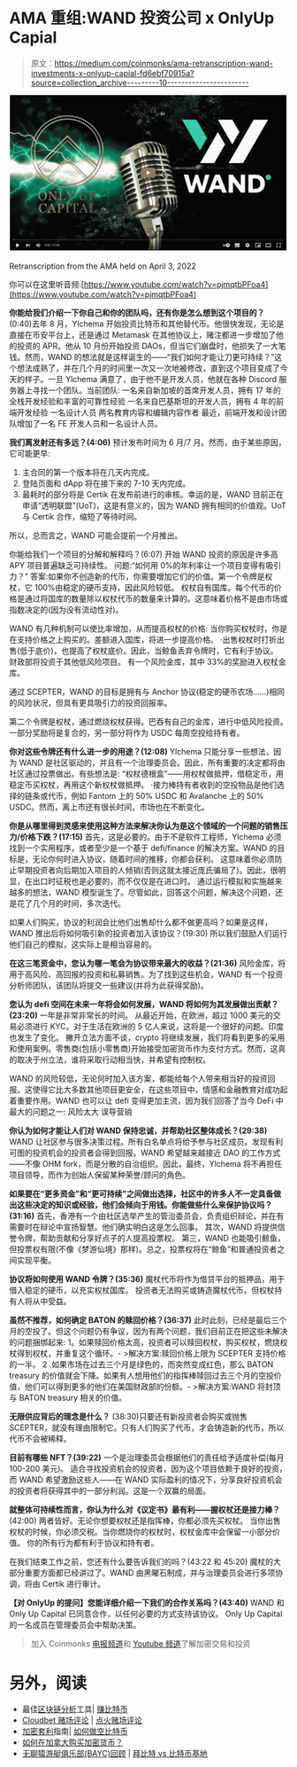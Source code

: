 # AMA 重组:WAND 投资公司 x OnlyUp Capial

> 原文：<https://medium.com/coinmonks/ama-retranscription-wand-investments-x-onlyup-capial-fd6ebf70915a?source=collection_archive---------10----------------------->

![](img/ba5a766dbc05aca1e04e220aa86c335d.png)

Retranscription from the AMA held on April 3, 2022

你可以在这里听音频:[https://www.youtube.com/watch?v=pjmqtbPFoa4](https://www.youtube.com/watch?v=pjmqtbPFoa4)

**你能给我们介绍一下你自己和你的团队吗，还有你是怎么想到这个项目的？**
(0:40)去年 8 月，Ylchema 开始投资比特币和其他替代币。他很快发现，无论是直接在币安平台上，还是通过 Metamask 在其他协议上，赌注都进一步增加了他的投资的 APR。他从 10 月份开始投资 DAOs，但当它们崩盘时，他损失了一大笔钱。然而，WAND 的想法就是这样诞生的——“我们如何才能让刀更可持续？”这个想法成熟了，并在几个月的时间里一次又一次地被修改，直到这个项目变成了今天的样子。一旦 Ylchema 满意了，由于他不是开发人员，他就在各种 Discord 服务器上寻找一个团队。当前团队:
一名来自新加坡的首席开发人员，拥有 17 年的全栈开发经验和丰富的可靠性经验
一名来自巴基斯坦的开发人员，拥有 4 年的前端开发经验
一名设计人员
两名教育内容和编辑内容作者
最近，前端开发和设计团队增加了一名 FE 开发人员和一名设计人员。

**我们离发射还有多远？(4:06)**
预计发布时间为 6 月/7 月。然而，由于某些原因，它可能更早:

1.  主合同的第一个版本将在几天内完成。
2.  登陆页面和 dApp 将在接下来的 7-10 天内完成。
3.  最耗时的部分将是 Certik 在发布前进行的审核。幸运的是，WAND 目前正在申请“透明联盟”(UoT)，这是有意义的，因为 WAND 拥有相同的价值观。UoT 与 Certik 合作，缩短了等待时间。

所以，总而言之，WAND 可能会提前一个月推出。

你能给我们一个项目的分解和解释吗？(6:07)
开始 WAND 投资的原因是许多高 APY 项目普遍缺乏可持续性。
问题:“如何用 0%的年利率让一个项目变得有吸引力？”
答案:如果你不创造新的代币，你需要增加它们的价值。第一个令牌是权杖，它 100%由稳定的硬币支持，因此风险较低。
权杖自有国库。每个代币的价格是通过将国库的数量除以权杖代币的数量来计算的。这意味着价格不是由市场或指数决定的(因为没有流动性对)。

WAND 有几种机制可以使比率增加，从而提高权杖的价格:
当你购买权杖时，你是在支持价格之上购买的。差额进入国库，将进一步提高价格。
·出售权杖时打折出售(低于底价)，也提高了权杖底价。因此，当鲸鱼丢弃令牌时，它有利于协议。
财政部将投资于其他低风险项目。
有一个风险金库，其中 33%的奖励进入权杖金库。

通过 SCEPTER，WAND 的目标是拥有与 Anchor 协议(稳定的硬币农场……)相同的风险状况，但具有更具吸引力的投资回报率。

第二个令牌是权杖，通过燃烧权杖获得。巴吞有自己的金库，进行中低风险投资。一部分奖励将是复合的，另一部分将作为 USDC 每周空投给持有者。

**你对这些令牌还有什么进一步的用途？(12:08)**
Ylchema 只能分享一些想法，因为 WAND 是社区驱动的，并且有一个治理委员会。因此，所有重要的决定都将由社区通过投票做出。有些想法是:
“权杖德根盒”——用权杖做抵押，借稳定币，用稳定币买权杖，再用这个新权杖做抵押。
·接力棒持有者收到的空投物品是他们选择的链条或代币，例如 Fantom 上的 50% USDC 和 Avalanche 上的 50% USDC。然而，离上市还有很长时间，市场也在不断变化。

**你是从哪里得到灵感来使用这种方法来解决你认为是这个领域的一个问题的销售压力/价格下跌？(17:15)**
首先，这是必要的。由于不是软件工程师，Ylchema 必须找到一个实用程序，或者至少是一个基于 defi/finance 的解决方案。WAND 的目标是，无论你何时进入协议，随着时间的推移，你都会获利。
这意味着你必须防止早期投资者向后期加入项目的人倾销(否则这就太接近庞氏骗局了)。因此，很明显，在出口时征税也是必要的，而不仅仅是在进口时。
通过运行模拟和实施越来越多的想法，WAND 模型诞生了。尽管如此，回答这个问题，解决这个问题，还是花了几个月的时间，多次迭代。

如果人们购买，协议的利润会比他们出售却什么都不做更高吗？如果是这样，WAND 推出后将如何吸引新的投资者加入该协议？(19:30) 所以我们鼓励人们运行他们自己的模拟，这实际上是相当容易的。

**在这三笔资金中，您认为哪一笔会为协议带来最大的收益？(21:36)**
风险金库，将用于高风险、高回报的投资和私募销售。为了找到这些机会，WAND 有一个投资分析师团队，该团队将提交一些建议(并将为此获得奖励)。

**您认为 defi 空间在未来一年将会如何发展，WAND 将如何为其发展做出贡献？(23:20)**
一年是非常非常长的时间。
从最近开始，在欧洲，超过 1000 美元的交易必须进行 KYC。对于生活在欧洲的 5 亿人来说，这将是一个很好的问题。印度也发生了变化。
撇开立法方面不谈，crypto 将继续发展，我们将看到更多的采用和使用案例。零售商(包括小零售商)开始接受加密货币作为支付方式。然而，这真的取决于州立法，谁将采取行动相当快，并希望有控制权。

WAND 的风险较低，无论何时加入该方案，都能给每个人带来相当好的投资回报。这使得它比大多数其他项目更安全，在这些项目中，情感和金融教育对成功起着重要作用。WAND 也可以让 defi 变得更加主流，因为我们回答了当今 DeFi 中最大的问题之一:
风险太大
误导营销

**你认为如何才能让人们对 WAND 保持忠诚，并帮助社区整体成长？(29:38)**
WAND 让社区参与很多决策过程。所有白名单点将给予参与社区成员。发现有利可图的投资机会的投资者会得到回报。WAND 希望越来越接近 DAO 的工作方式——不像 OHM fork，而是分散的自治组织。因此，最终，Ylchema 将不再担任项目领导，而作为创始人保留某种荣誉/顾问的角色。

**如果要在“更多资金”和“更可持续”之间做出选择，社区中的许多人不一定具备做出这些决定的知识或经验，他们会倾向于用钱。你能做些什么来保护协议吗？(31:16)**
首先，香港有一个由社区选举产生的管治委员会，负责组织辩论，并在有需要时在辩论中宣扬智慧。他们确实明白这是怎么回事。
其次，WAND 将提供信誉令牌，帮助贡献和分享好点子的人提高投票权。
第三，WAND 也能吸引鲸鱼，但投票权有限(不像《梦游仙境》那样)。总之，投票权将在“鲸鱼”和普通投资者之间实现平衡。

**协议将如何使用 WAND 令牌？(35:36)**
魔杖代币将作为借贷平台的抵押品，用于借入稳定的硬币，以充实权杖国库。
投资者无法购买或铸造魔杖代币，但权杖持有人将从中受益。

**虽然不推荐，如何确定 BATON 的赎回价格？(36:37)**
此时此刻，已经是最后三个月的空投了。但这个问题仍有争议，因为有两个问题，我们目前正在把这些未解决的问题捆绑起来:
1。如果赎回价格太高，投资者可以赎回权杖，购买权杖，燃烧权杖得到权杖，并重复这个循环。- >解决方案:赎回价格上限为 SCEPTER 支持价格的一半。
2 .如果市场在过去三个月是绿色的，而突然变成红色，那么 BATON treasury 的价值就会下降。如果有人想用他们的指挥棒赎回过去三个月的空投价值，他们可以得到更多的他们在美国财政部的份额。- >解决方案:WAND 将封顶与 BATON treasury 相关的价值。

**无限供应背后的理念是什么？**
(38:30)只要还有新投资者会购买或抛售 SCEPTER，就没有理由限制它。只有人们购买了代币，才会铸造新的代币，所以代币不会被稀释。

**目前有哪些 NFT？(39:22)**
一个是治理委员会根据他们的责任给予适度补偿(每月 100-200 美元)。
适合寻找投资机会的投资者，因为这个项目依赖于良好的投资，而 WAND 希望激励这些人——在 WAND 实际盈利的情况下，分享良好投资机会的投资者将获得其中的一部分利润。这是一个双赢的局面。

**就整体可持续性而言，你认为什么对《议定书》最有利——握权杖还是接力棒？**(42:00)
两者皆好。无论你想要权杖还是指挥棒，你都必须先买权杖。
当你出售权杖的时候，你必须交税。当你燃烧你的权杖时，权杖金库中会保留一小部分价值。
你的所有行为都有利于协议和持有者。

在我们结束工作之前，您还有什么要告诉我们的吗？(43:22 和 45:20)
魔杖的大部分重要方面都已经讲过了。WAND 由黑曜石制成，并与治理委员会进行多项协调，将由 Certik 进行审计。

**【对 OnlyUp 的提问】您能详细介绍一下我们的合作关系吗？(43:40)**
WAND 和 Only Up Capital 已同意合作，以任何必要的方式支持该协议。
Only Up Capital 的一名成员在管理委员会中帮助决策。

> 加入 Coinmonks [电报频道](https://t.me/coincodecap)和 [Youtube 频道](https://www.youtube.com/c/coinmonks/videos)了解加密交易和投资

# 另外，阅读

*   最佳[区块链分析](https://bitquery.io/blog/best-blockchain-analysis-tools-and-software)工具| [赚比特币](/coinmonks/earn-bitcoin-6e8bd3c592d9)
*   [Cloudbet 赌场评论](https://coincodecap.com/cloudbet-casino-review) | [点火赌场评论](https://coincodecap.com/ignition-casino-review)
*   [加密套利](/coinmonks/crypto-arbitrage-guide-how-to-make-money-as-a-beginner-62bfe5c868f6)指南| [如何做空比特币](/coinmonks/how-to-short-bitcoin-568a2d0b4ae5)
*   [如何在加拿大购买加密货币？](https://coincodecap.com/how-to-buy-cryptocurrency-in-canada)
*   [无聊猿游艇俱乐部(BAYC)回顾](https://coincodecap.com/bored-ape-yacht-club-bayc-review) | [拜比特 vs 比特币基地](https://coincodecap.com/bybit-vs-coinbase)
